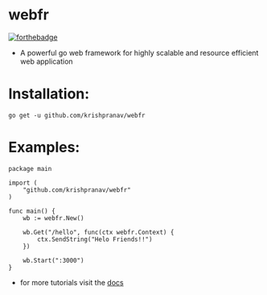 # webfr

[![forthebadge](https://forthebadge.com/images/badges/made-with-go.svg)](https://forthebadge.com)

- A powerful go web framework for highly scalable and resource efficient web application

# Installation:
```
go get -u github.com/krishpranav/webfr
```

# Examples:
```golang
package main

import (
    "github.com/krishpranav/webfr"
)

func main() {
    wb := webfr.New()

    wb.Get("/hello", func(ctx webfr.Context) {
        ctx.SendString("Helo Friends!!")
    })

    wb.Start(":3000")
}
```

- for more tutorials visit the [docs]()
